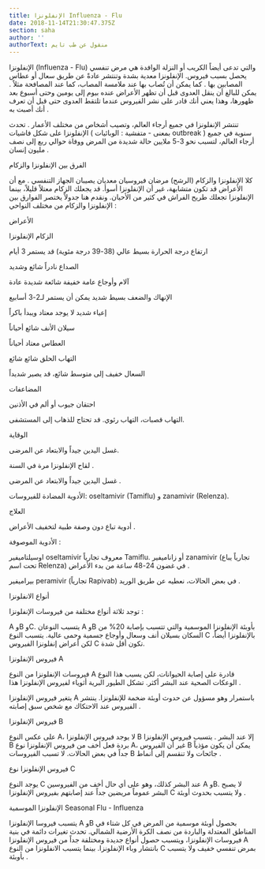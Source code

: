 ```yaml
---
title: الإنفلونزا Influenza - Flu
date: 2018-11-14T21:30:47.375Z
section: saha
author: ''
authorText: منقول عن طب تايم
---
```

الإنفلونزا (Influenza - Flu) والتي تدعى أيضاً الكريب أو النزلة الوافدة هي مرض تنفسي يحصل بسبب فيروس. الإنفلونزا معدية بشدة وتنتشر عادةً عن طريق سعال أو عطاس المصابين بها . كما يمكن أن تُصاب بها عند ملامسة المصاب، كما عند المصافحة مثلاً . يمكن للبالغ أن ينقل العدوى قبل أن تظهر الأعراض عنده بيوم إلى يومين وحتى أسبوع بعد ظهورها، وهذا يعني أنك قادر على نشر الفيروس عندما تلتقط العدوى حتى قبل أن تعرف أنك أصبت به .



تنتشر الإنفلونزا في جميع أرجاء  العالم، وتصيب أشخاص من مختلف الأعمار . تحدث الإنفلونزا على شكل فاشيات ( بمعنى - متفشية : الوبائيات outbreak ) سنوية في جميع أرجاء العالم، لتسبب نحو 3-5 ملايين حالة شديدة من المرض ووفاة حوالي ربع إلى نصف مليون إنسان .



الفرق بين الإنفلونزا والزكام

 

كلا الإنفلونزا والزكام (الرشح) مرضان فيروسيان معديان يصيبان الجهاز التنفسي . مع أن الأعراض قد تكون متشابهة، غير أن الإنفلونزا أسوأ. قد يجعلك الزكام معتلاً قليلاً، بينما الإنفلونزا تجعلك طريح الفراش في كثير من الأحيان. ونقدم هنا جدولاً يختصر الفوارق بين الإنفلونزا والزكام من مختلف النواحي :



الأعراض

 

الزكام                                                          الإنفلونزا



ارتفاع درجة الحرارة بسيط                                عالي (38-39 درجة مئوية) قد يستمر 3 أيام



الصداع  نادراً                                               شائع وشديد



آلام وأوجاع عامة خفيفة                                  شائعة شديدة عادة



الإنهاك والضعف بسيط                                    شديد يمكن أن يستمر لـ2-3 أسابيع



إعياء شديد لا يوجد                                       معتاد ويبدأ باكراً



سيلان الأنف شائع                                       أحياناً



العطاس معتاد                                            أحياناً



التهاب الحلق شائع                                      شائع



السعال خفيف إلى متوسط                              شائع، قد يصير شديداً







المضاعفات



احتقان جيوب أو ألم  في الأذنين



التهاب قصبات، التهاب رئوي. قد تحتاج للذهاب إلى المستشفى.



الوقاية



غسل اليدين جيداً والابتعاد عن المرضى.



لقاح الإنفلونزا مرة في السنة .



غسل اليدين جيداً والابتعاد عن المرضى .



الأدوية المضادة للفيروسات: oseltamivir (Tamiflu) و zanamivir (Relenza).



العلاج



أدوية تباع دون وصفة طبية لتخفيف الأعراض .



الأدوية الموصوفة :



اوسيلتاميفير oseltamivir معروف تجارياً Tamiflu. أو زاناميفير zanamivir (تجارياً يباع تحت اسم Relenza) في غضون 24-48 ساعة من بدء الأعراض .



بيراميفير peramivir (تجارياً Rapivab) في بعض الحالات، نعطيه عن طريق الوريد .



 

أنواع الانفلونزا

 

توجد ثلاثة أنواع مختلفة من فيروسات الإنفلونزا :

 

A وB وC. يتسبب النوعان A وB بأوبئة الإنفلونزا الموسمية والتي تتسبب بإصابة 20% من السكان بسيلان أنف وسعال وأوجاع جسمية وحمى عالية. يتسبب النوع C بالإنفلونزا أيضاً، لكن أعراض إنفلونزا الفيروس C تكون أقل شدة.



فيروس الإنفلونزا A

فيروسات الإنفلونزا من النوع A قادرة على إصابة الحيوانات، لكن يسبب هذا النوع الوعكات الصحية عند البشر أكثر. تشكل الطيور البرية أثوياء لفيروس الإنفلونزا هذا .



يتغير فيروس الإنفلونزا A باستمرار وهو مسؤول عن حدوث أوبئة ضخمة للإنفلونزا. ينتشر الفيروس عند الاحتكاك مع شخص سبق إصابته .



فيروس الإنفلونزا B

 

على عكس النوع A، لا يوجد فيروس الإنفلونزا B إلا عند البشر . يتسبب فيروس الإنفلونزا B بردة فعل أخف من فيروس الإنفلونزا نوع A، غير أن الفيروس B يمكن أن يكون مؤذياً جداً في بعض الحالات. لا تسبب الفيروسات B جائحات ولا تنقسم إلى أنماط .



فيروس الإنفلونزا نوع C

 

يوجد النوع C عند البشر كذلك، وهو على أي حال أخف من الفيروسين A وB. لا يصبح البشر عموماً مريضين جداً عند إصابتهم بفيروس الإنفلونزا C ولا يتسبب بحدوث أوبئة .



الإنفلونزا الموسمية Seasonal Flu - Influenza

 

يتسبب فيروسا الإنفلونزا A وB بحصول أوبئة موسمية من المرض في كل شتاء في المناطق المعتدلة والباردة من نصف الكرة الأرضية الشمالي. تحدث تغيرات دائمة في بنية فيروسات الإنفلونزا، ويتسبب حصول أنواع جديدة ومختلفة جداً من فيروس الإنفلونزا A بانتشار وباء الإنفلونزا. بينما يتسبب الانفلونزا من النوع C بمرض تنفسي خفيف ولا يتسبب بأوبئة .

